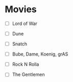 # Movies

- [ ] Lord of War
- [ ] Dune
- [ ] Snatch
- [ ] Bube, Dame, Koenig, grAS
- [ ] Rock N Rolla
- [ ] The Gentlemen

